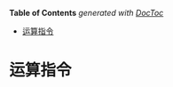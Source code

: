 <!-- START doctoc generated TOC please keep comment here to allow auto update -->
<!-- DON'T EDIT THIS SECTION, INSTEAD RE-RUN doctoc TO UPDATE -->
**Table of Contents**  *generated with [DocToc](https://github.com/thlorenz/doctoc)*

- [运算指令](#%E8%BF%90%E7%AE%97%E6%8C%87%E4%BB%A4)

<!-- END doctoc generated TOC please keep comment here to allow auto update -->

# 运算指令